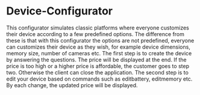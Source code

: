 # Device-Configurator
This configurator simulates classic platforms where everyone customizes their device according to a few predefined options. The difference from these is that with this configurator the options are not predefined, everyone can customizes their device as they wish, for example device dimensions, memory size, number of cameras etc.
The first step is to create the device by answering the questions. The price will be displayed at the end. If the price is too high or a higher price is affordable, the customer goes to step two. Otherwise the client can close the application.
The second step is to edit your device based on commands such as editbattery, editmemory etc. By each change, the updated price will be displayed.  
